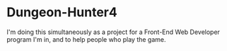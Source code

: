 # Dungeon-Hunter4
I'm doing this simultaneously as a project for a Front-End Web Developer program I'm in, and to help people who play the game.
